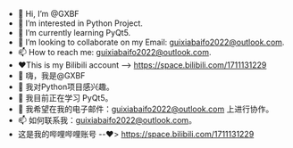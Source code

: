 - 👋 Hi, I’m @GXBF
- 👀 I’m interested in Python Project.
- 🌱 I’m currently learning PyQt5.
- 💞️ I’m looking to collaborate on my Email: guixiabaifo2022@outlook.com.
- 📫 How to reach me: guixiabaifo2022@outlook.com.
- ❤️This is my Bilibili account --> https://space.bilibili.com/1711131229
- 👋 嗨，我是@GXBF
- 👀 我对Python项目感兴趣。
- 🌱 我目前正在学习 PyQt5。
- 💞️ 我希望在我的电子邮件：guixiabaifo2022@outlook.com 上进行协作。
- 📫 如何联系我：guixiabaifo2022@outlook.com。
- 这是我的哔哩哔哩账号 --❤️> https://space.bilibili.com/1711131229
